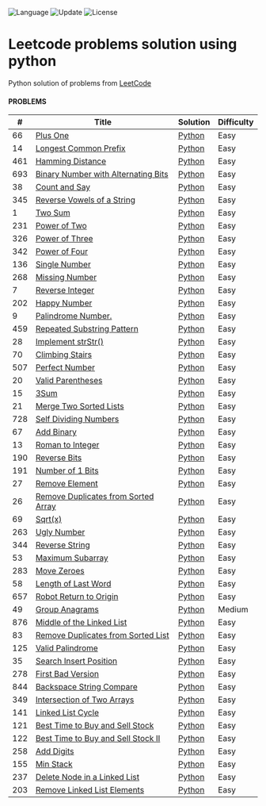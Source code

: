 ![Language](https://img.shields.io/badge/Language-Python-orange.svg?logo=Python&logoColor=yellow) ![Update](https://img.shields.io/badge/Update-Daily-orange) ![License](https://img.shields.io/badge/License-MIT-green.svg) 


# Leetcode problems solution using python
Python solution of problems from [LeetCode](https://leetcode.com/)

#### PROBLEMS

| # | Title | Solution | Difficulty |
|---| ----- | -------- | ---------- |
|66|[Plus One](https://leetcode.com/problems/plus-one/)|[Python](./66.py)|Easy|
|14|[Longest Common Prefix](https://leetcode.com/problems/longest-common-prefix/)|[Python](./14.py)|Easy|
|461|[Hamming Distance](https://leetcode.com/problems/hamming-distance/)|[Python](./461.py)|Easy|
|693|[Binary Number with Alternating Bits](https://leetcode.com/problems/binary-number-with-alternating-bits/)|[Python](./693.py)|Easy|
|38|[Count and Say](https://leetcode.com/problems/count-and-say/)|[Python](./38.py)|Easy|
|345|[Reverse Vowels of a String](https://leetcode.com/problems/reverse-vowels-of-a-string/)|[Python](./345.py)|Easy|
|1|[Two Sum](https://leetcode.com/problems/two-sum/)|[Python](./1.py)|Easy|
|231|[Power of Two](https://leetcode.com/problems/power-of-two/)|[Python](./231.py)|Easy|
|326|[Power of Three](https://leetcode.com/problems/power-of-three/)|[Python](./326.py)|Easy|
|342|[Power of Four](https://leetcode.com/problems/power-of-four/)|[Python](./342.py)|Easy|
|136|[Single Number](https://leetcode.com/problems/single-number/)|[Python](./136.py)|Easy|
|268|[Missing Number](https://leetcode.com/problems/missing-number/)|[Python](./268.py)|Easy|
|7|[Reverse Integer](https://leetcode.com/problems/reverse-integer/)|[Python](./7.py)|Easy|
|202|[Happy Number](https://leetcode.com/problems/happy-number/)|[Python](./202.py)|Easy|
|9|[Palindrome Number.](https://leetcode.com/problems/palindrome-number/)|[Python](./9.py)|Easy|
|459|[Repeated Substring Pattern](https://leetcode.com/problems/repeated-substring-pattern/)|[Python](./459.py)|Easy|
|28|[Implement strStr()](https://leetcode.com/problems/implement-strstr/)|[Python](./28.py)|Easy|
|70|[Climbing Stairs](https://leetcode.com/problems/climbing-stairs/)|[Python](./70.py)|Easy|
|507|[Perfect Number](https://leetcode.com/problems/perfect-number/)|[Python](./507.py)|Easy|
|20|[Valid Parentheses](https://leetcode.com/problems/valid-parentheses/)|[Python](./20.py)|Easy|
|15|[3Sum](https://leetcode.com/problems/3sum/)|[Python](./15.py)|Easy|
|21|[Merge Two Sorted Lists](https://leetcode.com/problems/merge-two-sorted-lists/)|[Python](./21.py)|Easy|
|728|[Self Dividing Numbers](https://leetcode.com/problems/self-dividing-numbers/)|[Python](./728.py)|Easy|
|67|[Add Binary](https://leetcode.com/problems/add-binary/)|[Python](./67.py)|Easy|
|13|[Roman to Integer](https://leetcode.com/problems/roman-to-integer/)|[Python](./13.py)|Easy|
|190|[Reverse Bits](https://leetcode.com/problems/reverse-bits/)|[Python](./190.py)|Easy|
|191|[Number of 1 Bits](https://leetcode.com/problems/number-of-1-bits/)|[Python](./191.py)|Easy|
|27|[Remove Element](https://leetcode.com/problems/remove-element/)|[Python](./27.py)|Easy|
|26|[Remove Duplicates from Sorted Array](https://leetcode.com/problems/remove-duplicates-from-sorted-array/)|[Python](./26.py)|Easy|
|69|[Sqrt(x)](https://leetcode.com/problems/sqrtx/)|[Python](./69.py)|Easy|
|263|[Ugly Number](https://leetcode.com/problems/ugly-number/)|[Python](./263.py)|Easy|
|344|[Reverse String](https://leetcode.com/problems/reverse-string/)|[Python](./344.py)|Easy|
|53|[Maximum Subarray](https://leetcode.com/problems/maximum-subarray/)|[Python](./53.py)|Easy|
|283|[Move Zeroes](https://leetcode.com/problems/move-zeroes/)|[Python](./283.py)|Easy|
|58|[Length of Last Word](https://leetcode.com/problems/length-of-last-word/)|[Python](./58.py)|Easy|
|657|[Robot Return to Origin](https://leetcode.com/problems/robot-return-to-origin/)|[Python](./657.py)|Easy|
|49|[Group Anagrams](https://leetcode.com/problems/group-anagrams/)|[Python](./49.py)|Medium|
|876|[Middle of the Linked List](https://leetcode.com/problems/middle-of-the-linked-list/)|[Python](./876.py)|Easy|
|83|[Remove Duplicates from Sorted List](https://leetcode.com/problems/remove-duplicates-from-sorted-list/)|[Python](./83.py)|Easy|
|125|[Valid Palindrome](https://leetcode.com/problems/valid-palindrome/)|[Python](./125.py)|Easy|
|35|[Search Insert Position](https://leetcode.com/problems/search-insert-position/)|[Python](./35.py)|Easy|
|278|[First Bad Version](https://leetcode.com/problems/first-bad-version/)|[Python](./278.py)|Easy|
|844|[Backspace String Compare](https://leetcode.com/problems/backspace-string-compare/)|[Python](./844.py)|Easy|
|349|[Intersection of Two Arrays](https://leetcode.com/problems/intersection-of-two-arrays/)|[Python](./349.py)|Easy|
|141|[Linked List Cycle](https://leetcode.com/problems/linked-list-cycle/)|[Python](./141.py)|Easy|
|121|[ Best Time to Buy and Sell Stock](https://leetcode.com/problems/best-time-to-buy-and-sell-stock/)|[Python](./121.py)|Easy|
|122|[ Best Time to Buy and Sell Stock II](https://leetcode.com/problems/best-time-to-buy-and-sell-stock-ii/)|[Python](./122.py)|Easy|
|258|[Add Digits](https://leetcode.com/problems/add-digits/)|[Python](./258.py)|Easy|
|155|[Min Stack](https://leetcode.com/problems/min-stack/)|[Python](./155.py)|Easy|
|237|[Delete Node in a Linked List](https://leetcode.com/problems/delete-node-in-a-linked-list/)|[Python](./237.py)|Easy|
|203|[Remove Linked List Elements](https://leetcode.com/problems/remove-linked-list-elements/)|[Python](./203.py)|Easy|

